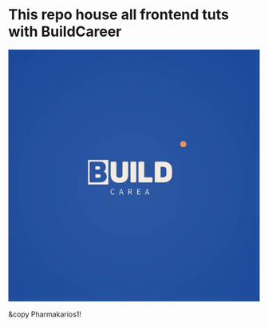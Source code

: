 # This repo house all frontend tuts with BuildCareer


![BuildCarrer](BuildCarrer.jpg)


&copy Pharmakarios1!